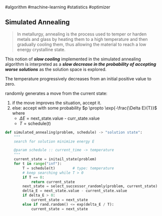 #algorithm  #machine-learning #statistics  #optimizer 


## Simulated Annealing

>In metallurgy, annealing is the process used to temper or harden metals and glass by heating them to a high temperature and then gradually cooling them, thus allowing the material to reach a low energy crystalline state.

This notion of ***slow cooling*** implemented in the simulated annealing algorithm is interpreted as a ***slow decrease in the probability of accepting worse solutions*** as the solution space is explored.

The temperature progressively decreases from an initial positive value to zero.

randomly generates a move from the current state:

1.  if the move improves the situation, accept it.
2.  else: accept with some probability $p \propto \exp{-\frac{\Delta E}{T}}$ where
    -   $\Delta E = \textrm{next\_state.value - curr\_state.value}$
    -   $T = \textrm{schedule}(t)$

```python
def simulated_annealing(problem, schedule) -> "solution state":
	""" 
	search for solution minimize energy E

	@param schedule :: current_time -> temperature 
	"""
	current_state = initail_state(problem)
	for t in range("inf"):
		T = schedule(t)        # type: temperature
		# keep searching while T > 0
		if T == 0:
			return current_state
		next_state = select_successor_randomly(problem, current_state)
		delta_E = next_state.value - current_state.value
		if delta_E > 0:
			current_state = next_state
        else if rand.random() <= exp(delta_E / T):
			current_state = next_state
```